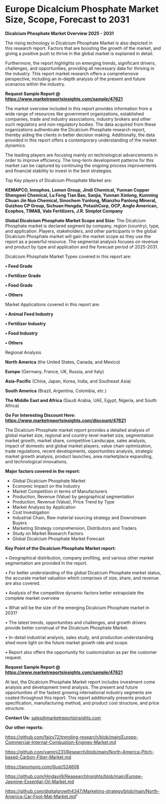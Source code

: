# Europe Dicalcium Phosphate Market Size, Scope, Forecast to 2031

<Strong> Dicalcium Phosphate Market Overview 2025 - 2031</strong>

The rising technology in Dicalcium Phosphate Market is also depicted in this research report. Factors that are boosting the growth of the market, and giving a positive push to thrive in the global market is explained in detail.

Furthermore, the report highlights on emerging trends, significant drivers, challenges, and opportunities, providing all necessary data for thriving in the industry. This report market research offers a comprehensive perspective, including an in-depth analysis of the present and future scenarios within the industry.

<strong>Request Sample Report @ <a href=https://www.marketreportsinsights.com/sample/47621>https://www.marketreportsinsights.com/sample/47621</a></strong>

The market overview included in this report provides information from a wide range of resources like government organizations, established companies, trade and industry associations, industry brokers and other such regulatory and non-regulatory bodies. The data acquired from these organizations authenticate the Dicalcium Phosphate research report, thereby aiding the clients in better decision making. Additionally, the data provided in this report offers a contemporary understanding of the market dynamics.

The leading players are focusing mainly on technological advancements in order to improve efficiency. The long-term development patterns for this market can be captured by continuing the ongoing process improvements and financial stability to invest in the best strategies.

Top Key players of Dicalcium Phosphate Market are:

<strong>KEMAPCO, Innophos, Lomon Group, Jindi Chemical, Yunnan Copper Shengwei Chemical, Lu Feng Tian Bao, Sanjia, Yunnan Xinlong, Kunming Chuan Jin Nuo Chemical, Sinochem Yunlong, Mianzhu Panlong Mineral, Guizhou CP Group, Sichuan Hongda, PotashCorp, OCP, Anglo American, Ecophos, TIMAB, Vale Fertilizers, J.R. Simplot Company</strong>

<strong><b>Global Dicalcium Phosphate Market Scope and Size:</b></strong>
The Dicalcium Phosphate market is declared segment by company, region (country), type, and application. Players, stakeholders, and other participants in the global Dicalcium Phosphate market will gain the market scope as they use the report as a powerful resource. The segmental analysis focuses on revenue and product by type and application and the forecast period of 2025-2031.

Dicalcium Phosphate Market Types covered in this report are:

<strong>•  Feed Grade

•  Fertilizer Grade

•  Food Grade

•  Others</strong>

Market Applications covered in this report are:

<strong>•  Animal Feed Industry

•  Fertilizer Industry

•  Food Industry

•  Others</strong> 

Regional Analysis

<strong>North America</strong> (the United States, Canada, and Mexico)

<strong>Europe</strong> (Germany, France, UK, Russia, and Italy)

<strong>Asia-Pacific</strong> (China, Japan, Korea, India, and Southeast Asia)

<strong>South America</strong> (Brazil, Argentina, Colombia, etc.)

<strong>The Middle East and Africa</strong> (Saudi Arabia, UAE, Egypt, Nigeria, and South Africa)

<strong>Go For Interesting Discount Here: <a href=https://www.marketreportsinsights.com/discount/47621>https://www.marketreportsinsights.com/discount/47621</a></strong>

The Dicalcium Phosphate market report provides a detailed analysis of global market size, regional and country-level market size, segmentation market growth, market share, competitive Landscape, sales analysis, impact of domestic and global market players, value chain optimization, trade regulations, recent developments, opportunities analysis, strategic market growth analysis, product launches, area marketplace expanding, and technological innovations.

<strong><b>Major factors covered in the report:</b></strong>
<ul>
  <li>Global Dicalcium Phosphate Market </li>
  <li>Economic Impact on the Industry</li>
  <li>Market Competition in terms of Manufacturers</li>
  <li>Production, Revenue (Value) by geographical segmentation</li>
  <li>Production, Revenue (Value), Price Trend by Type</li>
  <li>Market Analysis by Application</li>
  <li>Cost Investigation</li>
  <li>Industrial Chain, Raw material sourcing strategy and Downstream Buyers</li>
  <li>Marketing Strategy comprehension, Distributors and Traders</li>
  <li>Study on Market Research Factors</li>
  <li>Global Dicalcium Phosphate Market Forecast</li>
</ul>

<strong><b>Key Point of the Dicalcium Phosphate Market report:</b></strong>

• Geographical distribution, company profiling, and various other market segmentation are provided in the report.

• For better understanding of the global Dicalcium Phosphate market status, the accurate market valuation which comprises of size, share, and revenue are also covered.

• Analysis of the competitive dynamic factors better extrapolate the complete market overview

• What will be the size of the emerging Dicalcium Phosphate market in 2031?

• The latest trends, opportunities and challenges, and growth drivers provide better construal of the Dicalcium Phosphate Market.

• In-detail industrial analysis, sales study, and production understanding shed more light on the future market growth rate and scope.

• Report also offers the opportunity for customization as per the customer request.

<strong>Request Sample Report @ <a href=https://www.marketreportsinsights.com/sample/47621>https://www.marketreportsinsights.com/sample/47621</a></strong>

At last, the Dicalcium Phosphate Market report includes investment come analysis and development trend analysis. The present and future opportunities of the fastest growing international industry segments are coated throughout this report. This report additionally presents product specification, manufacturing method, and product cost structure, and price structure.

<strong>Contact Us:</strong>
sales@marketreportsinsights.com

<strong>Our other reports:</strong>

<a href=https://github.com/faizy72/trending-research/blob/main/Europe-Commercial-Internal-Combustion-Engines-Market.md>https://github.com/faizy72/trending-research/blob/main/Europe-Commercial-Internal-Combustion-Engines-Market.md</a>

<a href=https://github.com/yamini231/Research/blob/main/North-America-Pitch-based-Carbon-Fiber-Market.md>https://github.com/yamini231/Research/blob/main/North-America-Pitch-based-Carbon-Fiber-Market.md</a>

<a href=https://tanomuno.com/illust/524606>https://tanomuno.com/illust/524606</a>

<a href=https://github.com/Hindavii9/ReasearchInsights/blob/main/Europe-Jasmine-Essential-Oil-Market.md>https://github.com/Hindavii9/ReasearchInsights/blob/main/Europe-Jasmine-Essential-Oil-Market.md</a>

<a href=https://github.com/digitalgrowth4347/Marketing-strategy/blob/main/North-America-Car-Foot-Mat-Market.md>https://github.com/digitalgrowth4347/Marketing-strategy/blob/main/North-America-Car-Foot-Mat-Market.md</a>"
